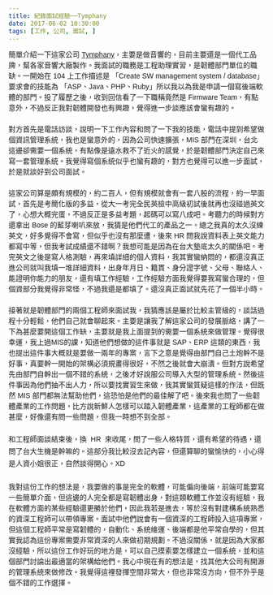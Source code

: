```yaml
---
title: 紀錄面試經驗──Tymphany
date: 2017-06-02 10:30:00
tags: [工作, 公司, 面試, ]
---
```


<div class="MsoNormal" style="line-height: 150%;">
<span lang="ZH-TW" style="font-family: &quot;microsoft jhenghei&quot; , sans-serif;">&#x7C21;&#x55AE;&#x4ECB;&#x7D39;&#x4E00;&#x4E0B;&#x9019;&#x5BB6;&#x516C;&#x53F8;&#xA0;</span><a href="https://www.tymphany.com/" style="font-family: &quot;Microsoft JhengHei&quot;, sans-serif;">Tymphany</a><span lang="ZH-TW" style="font-family: &quot;microsoft jhenghei&quot; , sans-serif;">&#xFF0C;&#x4E3B;&#x8981;&#x662F;&#x505A;&#x97F3;&#x97FF;&#x7684;&#xFF0C;&#x76EE;&#x524D;&#x4E3B;&#x8981;&#x9084;&#x662F;&#x4E00;&#x500B;&#x4EE3;&#x5DE5;&#x54C1;&#x724C;&#xFF0C;&#x5E6B;&#x5404;&#x5BB6;&#x97F3;&#x97FF;&#x5927;&#x5EE0;&#x88FD;&#x4F5C;&#x3002;&#x6211;&#x9762;&#x8A66;&#x7684;&#x8077;&#x52D9;&#x662F;&#x5DE5;&#x7A0B;&#x52A9;&#x7406;&#x5BE6;&#x7FD2;&#xFF0C;&#x662F;&#x97CC;&#x9AD4;&#x90E8;&#x9580;&#x55AE;&#x4F4D;&#x7684;&#x8077;&#x7F3A;&#x3002;&#x4E00;&#x958B;&#x59CB;&#x5728;</span><span style="font-family: &quot;microsoft jhenghei&quot; , sans-serif;"> 104 <span lang="ZH-TW">&#x4E0A;&#x5DE5;&#x4F5C;&#x63CF;&#x8FF0;&#x662F;
&#x300C;</span>Create SW management system / database<span lang="ZH-TW">&#x300D;&#x8981;&#x6C42;&#x6703;&#x7684;&#x6280;&#x80FD;&#x70BA; &#x300C;</span>ASP<span lang="ZH-TW">&#x3001;</span>Java<span lang="ZH-TW">&#x3001;</span>PHP<span lang="ZH-TW">&#x3001;</span>Ruby<span lang="ZH-TW">&#x300D;&#x6240;&#x4EE5;&#x6211;&#x4EE5;&#x70BA;&#x6211;&#x662F;&#x7533;&#x8ACB;&#x4E00;&#x500B;&#x5BEB;&#x5F8C;&#x7AEF;&#x8EDF;&#x9AD4;&#x7684;&#x90E8;&#x9580;&#x3002;&#x6295;&#x4E86;&#x5C65;&#x6B77;&#x4E4B;&#x5F8C;&#xFF0C;&#x6536;&#x5230;&#x56DE;&#x4FE1;&#x770B;&#x4E86;&#x4E00;&#x4E0B;&#x8077;&#x7A31;&#x7ADF;&#x7136;&#x662F; </span>Firmware Team<span lang="ZH-TW">&#xFF0C;&#x6709;&#x9EDE;&#x610F;&#x5916;&#xFF0C;&#x4E0D;&#x904E;&#x53CD;&#x6B63;&#x6211;&#x5C0D;&#x97CC;&#x9AD4;&#x958B;&#x767C;&#x4E5F;&#x6709;&#x8208;&#x8DA3;&#xFF0C;&#x89BA;&#x5F97;&#x9032;&#x4E00;&#x6B65;&#x8AC7;&#x61C9;&#x8A72;&#x6703;&#x883B;&#x6709;&#x8DA3;&#x7684;&#x3002;</span></span></div>
<div class="MsoNormal" style="line-height: 150%;">
<span style="font-family: &quot;microsoft jhenghei&quot; , sans-serif;"><span lang="ZH-TW"></span></span><br>
<!-- more --> 
<a name="more"></a></div>
<div class="MsoNormal" style="line-height: 150%;">
<span lang="ZH-TW" style="font-family: &quot;microsoft jhenghei&quot; , sans-serif;">&#x5C0D;&#x65B9;&#x9996;&#x5148;&#x662F;&#x96FB;&#x8A71;&#x8A2A;&#x8AC7;&#xFF0C;&#x8AAA;&#x660E;&#x4E00;&#x4E0B;&#x5DE5;&#x4F5C;&#x5167;&#x5BB9;&#x548C;&#x554F;&#x4E86;&#x4E00;&#x4E0B;&#x6211;&#x7684;&#x6280;&#x80FD;&#xFF0C;&#x96FB;&#x8A71;&#x4E2D;&#x63D0;&#x5230;&#x5E0C;&#x671B;&#x505A;&#x500B;&#x8CC7;&#x8A0A;&#x7BA1;&#x7406;&#x7CFB;&#x7D71;&#xFF0C;&#x6211;&#x4E5F;&#x662F;&#x883B;&#x610F;&#x5916;&#x7684;&#xFF0C;&#x56E0;&#x70BA;&#x516C;&#x53F8;&#x5FEB;&#x901F;&#x64F4;&#x5F35;&#xFF0C;</span><span style="font-family: &quot;microsoft jhenghei&quot; , sans-serif;">MIS&#xA0;<span lang="ZH-TW">&#x90E8;&#x9580;&#x5728;&#x6DF1;&#x5733;&#xFF0C;&#x53F0;&#x5317;&#x9019;&#x908A;&#x537B;&#x9700;&#x8981;&#x4E00;&#x500B;&#x7CFB;&#x7D71;&#xFF0C;&#x6709;&#x9EDE;&#x50CF;&#x662F;&#x9060;&#x6C34;&#x6551;&#x4E0D;&#x4E86;&#x8FD1;&#x706B;&#x7684;&#x611F;&#x89BA;&#xFF0C;&#x65BC;&#x662F;&#x97CC;&#x9AD4;&#x90E8;&#x9580;&#x6C7A;&#x5B9A;&#x81EA;&#x5DF1;&#x4F86;&#x5BEB;&#x4E00;&#x5957;&#x7BA1;&#x7406;&#x7CFB;&#x7D71;&#x3002;&#x6211;&#x89BA;&#x5F97;&#x5BEB;&#x500B;&#x7CFB;&#x7D71;&#x4F3C;&#x4E4E;&#x4E5F;&#x883B;&#x6709;&#x8DA3;&#x7684;&#xFF0C;&#x5C0D;&#x65B9;&#x4E5F;&#x89BA;&#x5F97;&#x53EF;&#x4EE5;&#x9032;&#x4E00;&#x6B65;&#x9762;&#x8A66;&#xFF0C;&#x65BC;&#x662F;&#x5C31;&#x8AC7;&#x597D;&#x5230;&#x516C;&#x53F8;&#x9762;&#x8A66;&#x3002;</span><o:p></o:p></span></div>
<div class="MsoNormal" style="line-height: 150%;">
<span style="font-family: &quot;microsoft jhenghei&quot; , sans-serif;"><span lang="ZH-TW"><br></span></span></div>
<div class="MsoNormal" style="line-height: 150%;">
<span lang="ZH-TW" style="font-family: &quot;microsoft jhenghei&quot; , sans-serif;">&#x9019;&#x5BB6;&#x516C;&#x53F8;&#x7B97;&#x662F;&#x9817;&#x6709;&#x898F;&#x6A21;&#x7684;&#xFF0C;&#x7D04;&#x4E8C;&#x767E;&#x4EBA;&#xFF0C;&#x4F46;&#x6709;&#x898F;&#x6A21;&#x5C31;&#x6703;&#x6709;&#x4E00;&#x5957;&#x516B;&#x80A1;&#x7684;&#x6D41;&#x7A0B;&#xFF0C;&#x7D04;&#x4E00;&#x65E9;&#x9762;&#x8A66;&#xFF0C;&#x9996;&#x5148;&#x662F;&#x8003;&#x7C21;&#x5316;&#x7248;&#x7684;&#x591A;&#x76CA;&#xFF0C;&#x5F9E;&#x5927;&#x4E00;&#x8003;&#x5B8C;&#x5168;&#x6C11;&#x82F1;&#x6AA2;&#x4E2D;&#x9AD8;&#x7D1A;&#x521D;&#x8A66;&#x5F8C;&#x5C31;&#x518D;&#x4E5F;&#x6C92;&#x78B0;&#x904E;&#x82F1;&#x6587;&#x4E86;&#xFF0C;&#x5FC3;&#x60F3;&#x5927;&#x6982;&#x5B8C;&#x86CB;&#xFF0C;&#x4E0D;&#x904E;&#x53CD;&#x6B63;&#x662F;&#x591A;&#x76CA;&#x8003;&#x984C;&#xFF0C;&#x8D77;&#x78BC;&#x53EF;&#x4EE5;&#x5BEB;&#x516B;&#x6210;&#x5427;&#x3002;&#x8003;&#x807D;&#x529B;&#x7684;&#x6642;&#x5019;&#x5C0D;&#x65B9;&#x9084;&#x62FF;&#x51FA;&#xA0;</span><span style="font-family: &quot;microsoft jhenghei&quot; , sans-serif;">Bose&#xA0;<span lang="ZH-TW">&#x7684;&#x85CD;&#x82BD;&#x5587;&#x53ED;&#x4F86;&#x653E;&#xFF0C;&#x6211;&#x731C;&#x662F;&#x4ED6;&#x5011;&#x4EE3;&#x5DE5;&#x7684;&#x7522;&#x54C1;&#x4E4B;&#x4E00;&#x3002;&#x7E3D;&#x4E4B;&#x6211;&#x771F;&#x7684;&#x592A;&#x4E45;&#x6C92;&#x7DF4;&#x82F1;&#x6587;&#xFF0C;&#x597D;&#x591A;&#x89BA;&#x5F97;&#x4E0D;&#x6703;&#x5BEB;&#xFF0C;&#x4F46;&#x4F3C;&#x4E4E;&#x4E5F;&#x6C92;&#x6709;&#x90A3;&#x9EBC;&#x906D;&#xFF0C;&#x5F8C;&#x4F86;&#xA0;</span>HR&#xA0;<span lang="ZH-TW">&#x554F;&#x6211;&#x8AAA;&#x8CC7;&#x6599;&#x8868;&#x4E0A;&#x82F1;&#x6587;&#x80FD;&#x529B;&#x90FD;&#x5BEB;&#x4E2D;&#x7B49;&#xFF0C;&#x4F46;&#x6211;&#x8003;&#x8A66;&#x6210;&#x7E3E;&#x9084;&#x4E0D;&#x932F;&#x554A;&#xFF1F;&#x6211;&#x60F3;&#x53EF;&#x80FD;&#x662F;&#x56E0;&#x70BA;&#x5728;&#x53F0;&#x5927;&#x588A;&#x5E95;&#x592A;&#x4E45;&#x7684;&#x95DC;&#x4FC2;&#x5427;&#x3002;&#x8003;&#x5B8C;&#x82F1;&#x6587;&#x4E4B;&#x5F8C;&#x662F;&#x5BEB;&#x4EBA;&#x683C;&#x6E2C;&#x9A57;&#xFF0C;&#x518D;&#x4F86;&#x586B;&#x8A73;&#x7D30;&#x7684;&#x500B;&#x4EBA;&#x8CC7;&#x6599;&#xFF0C;&#x6211;&#x5176;&#x5BE6;&#x883B;&#x7D0D;&#x60B6;&#x7684;&#xFF0C;&#x90FD;&#x9084;&#x6C92;&#x771F;&#x6B63;&#x9032;&#x516C;&#x53F8;&#x5C31;&#x53EB;&#x6211;&#x586B;&#x4E00;&#x5806;&#x8A73;&#x7D30;&#x8CC7;&#x6599;&#xFF0C;&#x51FA;&#x8EAB;&#x5E74;&#x6708;&#x65E5;&#x3001;&#x7C4D;&#x8CAB;&#x3001;&#x8EAB;&#x5206;&#x8B49;&#x5B57;&#x865F;&#x3001;&#x7236;&#x6BCD;&#x3001;&#x806F;&#x7D61;&#x4EBA;&#x3001;&#x80FD;&#x8B49;&#x660E;&#x4F60;&#x80FD;&#x529B;&#x7684;&#x670B;&#x53CB;&#xFF0C;&#x9084;&#x6709;&#x586B;&#x5DE5;&#x4F5C;&#x7D93;&#x9A57;&#xFF0C;&#x5DE5;&#x4F5C;&#x7D93;&#x9A57;&#x65B9;&#x9762;&#x6211;&#x89BA;&#x5F97;&#x8981;&#x6211;&#x5BEB;&#x883B;&#x5408;&#x7406;&#x7684;&#xFF0C;&#x4F46;&#x500B;&#x8CC7;&#x90E8;&#x5206;&#x6211;&#x89BA;&#x5F97;&#x975E;&#x5E38;&#x602A;&#xFF0C;&#x4E0D;&#x904E;&#x6211;&#x9084;&#x662F;&#x90FD;&#x586B;&#x4E86;&#x3002;&#x9084;&#x6C92;&#x771F;&#x6B63;&#x9762;&#x8A66;&#x5C31;&#x5148;&#x82B1;&#x4E86;&#x4E00;&#x500B;&#x534A;&#x5C0F;&#x6642;&#x3002;</span><o:p></o:p></span></div>
<div class="MsoNormal" style="line-height: 150%;">
<span style="font-family: &quot;microsoft jhenghei&quot; , sans-serif;"><span lang="ZH-TW"><br></span></span></div>
<div class="MsoNormal" style="line-height: 150%;">
<span lang="ZH-TW" style="font-family: &quot;microsoft jhenghei&quot; , sans-serif;">&#x63A5;&#x8457;&#x5C31;&#x662F;&#x97CC;&#x9AD4;&#x90E8;&#x9580;&#x7684;&#x5169;&#x500B;&#x5DE5;&#x7A0B;&#x5E2B;&#x4F86;&#x9762;&#x8A66;&#x6211;&#xFF0C;&#x6211;&#x731C;&#x61C9;&#x8A72;&#x662F;&#x5C6C;&#x65BC;&#x6BD4;&#x8F03;&#x4E3B;&#x7BA1;&#x7D1A;&#x7684;&#xFF0C;&#x8AC7;&#x8A71;&#x904E;&#x7A0B;&#x5341;&#x5206;&#x8F15;&#x9B06;&#xFF0C;&#x4ED6;&#x5011;&#x81EA;&#x5DF1;&#x5C31;&#x6703;&#x804A;&#x8D77;&#x4F86;&#x3002;&#x4E3B;&#x8981;&#x662F;&#x8B93;&#x6211;&#x4E86;&#x89E3;&#x9019;&#x5BB6;&#x516C;&#x53F8;&#x7684;&#x767C;&#x5C55;&#x8108;&#x7D61;&#xFF0C;&#x8B1B;&#x4E86;&#x4E00;&#x4E0B;&#x70BA;&#x751A;&#x9EBC;&#x8981;&#x958B;&#x9019;&#x500B;&#x5DE5;&#x4F5C;&#x7F3A;&#xFF0C;&#x4E3B;&#x8981;&#x5C31;&#x662F;&#x6211;&#x4E0A;&#x9762;&#x63D0;&#x5230;&#x7684;&#x9700;&#x8981;&#x4E00;&#x500B;&#x7CFB;&#x7D71;&#x4F86;&#x505A;&#x7BA1;&#x7406;&#x3002;&#x89BA;&#x5F97;&#x5F88;&#x5E78;&#x904B;&#xFF0C;&#x6211;&#x4E0A;&#x904E;</span><span style="font-family: &quot;microsoft jhenghei&quot; , sans-serif;">MIS<span lang="ZH-TW">&#x7684;&#x8AB2;&#xFF0C;&#x77E5;&#x9053;&#x4ED6;&#x5011;&#x60F3;&#x505A;&#x7684;&#x9019;&#x4EF6;&#x4E8B;&#x5C31;&#x662F;&#xA0;</span>SAP<span lang="ZH-TW">&#x3001;</span>ERP&#xA0;<span lang="ZH-TW">&#x9019;&#x985E;&#x7684;&#x6771;&#x897F;&#xFF0C;&#x6211;&#x4E5F;&#x63D0;&#x51FA;&#x9019;&#x4EF6;&#x4E8B;&#x5927;&#x6982;&#x5C31;&#x662F;&#x8981;&#x505A;&#x4E00;&#x5169;&#x5E74;&#x7684;&#x5C08;&#x6848;&#xFF0C;&#x8A00;&#x4E0B;&#x4E4B;&#x610F;&#x662F;&#x89BA;&#x5F97;&#x7531;&#x90E8;&#x9580;&#x81EA;&#x5DF1;&#x571F;&#x70AE;&#x5E79;&#x4E0D;&#x662F;&#x597D;&#x4E8B;&#xFF0C;&#x771F;&#x8981;&#x5E79;&#x4E00;&#x958B;&#x59CB;&#x7684;&#x67B6;&#x69CB;&#x5FC5;&#x9808;&#x898F;&#x756B;&#x5F97;&#x5F88;&#x597D;&#xFF0C;&#x4E0D;&#x7136;&#x4E4B;&#x5F8C;&#x5C31;&#x6703;&#x5927;&#x5D29;&#x6F70;&#x3002;&#x4F46;&#x5C0D;&#x65B9;&#x8AAA;&#x5E0C;&#x671B;&#x5148;&#x7531;&#x90E8;&#x9580;&#x81EA;&#x5E79;&#x51FA;&#x4E00;&#x500B;&#x4E0D;&#x932F;&#x7684;&#x7CFB;&#x7D71;&#xFF0C;&#x4E4B;&#x5F8C;&#x624D;&#x597D;&#x8AAA;&#x670D;&#x516C;&#x53F8;&#x5C0E;&#x5165;&#x5927;&#x578B;&#x7684;&#x7BA1;&#x7406;&#x7CFB;&#x7D71;&#x3002;&#x7136;&#x5F8C;&#x9019;&#x4EF6;&#x4E8B;&#x56E0;&#x70BA;&#x4ED6;&#x5011;&#x62BD;&#x4E0D;&#x51FA;&#x4EBA;&#x529B;&#xFF0C;&#x6240;&#x4EE5;&#x8981;&#x627E;&#x5BE6;&#x7FD2;&#x751F;&#x4F86;&#x505A;&#xFF0C;&#x6211;&#x5176;&#x5BE6;&#x883B;&#x8CEA;&#x7591;&#x9019;&#x6A23;&#x7684;&#x4F5C;&#x6CD5;&#xFF0C;&#x4F46;&#x65E2;&#x7136;&#xA0;</span>MIS&#xA0;<span lang="ZH-TW">&#x90E8;&#x9580;&#x90FD;&#x7121;&#x6CD5;&#x5E6B;&#x52A9;&#x4ED6;&#x5011;&#xFF0C;&#x9019;&#x6050;&#x6015;&#x662F;&#x4ED6;&#x5011;&#x7684;&#x6700;&#x4F73;&#x89E3;&#x4E86;&#x5427;&#x3002;&#x5F8C;&#x4F86;&#x6211;&#x4E5F;&#x554F;&#x4E86;&#x4E00;&#x4E9B;&#x97CC;&#x9AD4;&#x7522;&#x696D;&#x7684;&#x5DE5;&#x4F5C;&#x554F;&#x984C;&#xFF0C;&#x6BD4;&#x65B9;&#x8AAA;&#x65B0;&#x9BAE;&#x4EBA;&#x600E;&#x6A23;&#x53EF;&#x4EE5;&#x8E0F;&#x5165;&#x97CC;&#x9AD4;&#x7522;&#x696D;&#xFF0C;&#x9019;&#x7522;&#x696D;&#x7684;&#x5DE5;&#x7A0B;&#x5E2B;&#x90FD;&#x5728;&#x505A;&#x751A;&#x9EBC;&#xFF0C;&#x597D;&#x50CF;&#x9084;&#x6709;&#x554F;&#x4E00;&#x4E9B;&#x554F;&#x984C;&#xFF0C;&#x4F46;&#x6211;&#x4E00;&#x6642;&#x60F3;&#x4E0D;&#x5230;&#x5168;&#x90E8;&#x3002;</span></span><br>
<span style="font-family: &quot;microsoft jhenghei&quot; , sans-serif;"><span lang="ZH-TW"><br></span></span>
<span style="font-family: &quot;microsoft jhenghei&quot; , sans-serif;"><span lang="ZH-TW"></span></span>

<div class="MsoNormal" style="line-height: 18.0pt;">
<span lang="ZH-TW" style="font-family: &quot;microsoft jhenghei&quot; , sans-serif;">&#x548C;&#x5DE5;&#x7A0B;&#x5E2B;&#x9762;&#x8AC7;&#x7D50;&#x675F;&#x5F8C;&#xFF0C;&#x63DB;</span><span style="font-family: &quot;microsoft jhenghei&quot; , sans-serif;">&#xA0; HR &#xA0;<span lang="ZH-TW">&#x4F86;&#x6536;&#x5C3E;&#xFF0C;&#x554F;&#x4E86;&#x4E00;&#x4E9B;&#x4EBA;&#x683C;&#x7279;&#x8CEA;&#xFF0C;&#x9084;&#x6709;&#x5E0C;&#x671B;&#x7684;&#x5F85;&#x9047;&#xFF0C;&#x9084;&#x554F;&#x4E86;&#x53F0;&#x5927;&#x751F;&#x6A5F;&#x662F;&#x5E79;&#x561B;&#x7684;&#x3002;&#x9019;&#x90E8;&#x5206;&#x6211;&#x6BD4;&#x8F03;&#x6C92;&#x53BB;&#x8A18;&#x5167;&#x5BB9;&#xFF0C;&#x4F46;&#x9084;&#x7B97;&#x804A;&#x7684;&#x883B;&#x6109;&#x5FEB;&#x7684;&#xFF0C;&#x5C0F;&#x5FC3;&#x5F97;&#x662F;&#x4EBA;&#x8CC7;&#x5C0F;&#x59D0;&#x5F88;&#x6B63;&#xFF0C;&#x81EA;&#x7136;&#x8AC7;&#x5F97;&#x958B;&#x5FC3;&#x3002;</span>XD</span><br>
<span style="font-family: &quot;microsoft jhenghei&quot; , sans-serif;"><br></span></div>
</div>
<div class="MsoNormal" style="line-height: 150%;">
<span lang="ZH-TW" style="font-family: &quot;microsoft jhenghei&quot; , sans-serif;">&#x6211;&#x5C0D;&#x9019;&#x4EFD;&#x5DE5;&#x4F5C;&#x7684;&#x60F3;&#x6CD5;&#x662F;&#xFF0C;&#x6211;&#x8981;&#x505A;&#x7684;&#x4E8B;&#x662F;&#x5B8C;&#x5168;&#x7684;&#x8EDF;&#x9AD4;&#xFF0C;&#x53EF;&#x80FD;&#x504F;&#x5411;&#x5F8C;&#x7AEF;&#xFF0C;&#x524D;&#x7AEF;&#x53EF;&#x80FD;&#x8981;&#x5BEB;&#x4E00;&#x4E9B;&#x7C21;&#x55AE;&#x4ECB;&#x9762;&#xFF0C;&#x4F46;&#x9019;&#x908A;&#x7684;&#x4EBA;&#x5B8C;&#x5168;&#x90FD;&#x662F;&#x5BEB;&#x97CC;&#x9AD4;&#x51FA;&#x8EAB;&#xFF0C;&#x5C0D;&#x9019;&#x985E;&#x8EDF;&#x9AD4;&#x5DE5;&#x4F5C;&#x4E26;&#x6C92;&#x6709;&#x7D93;&#x9A57;&#xFF0C;&#x6211;&#x5728;&#x8EDF;&#x9AD4;&#x65B9;&#x9762;&#x7684;&#x67D0;&#x4E9B;&#x7D93;&#x9A57;&#x9084;&#x66F4;&#x52DD;&#x65BC;&#x4ED6;&#x5011;&#xFF0C;&#x56E0;&#x6B64;&#x6211;&#x82E5;&#x662F;&#x9032;&#x53BB;&#xFF0C;&#x7B49;&#x65BC;&#x6C92;&#x6709;&#x5C0D;&#x5EFA;&#x69CB;&#x7CFB;&#x7D71;&#x719F;&#x6089;&#x7684;&#x8CC7;&#x6DF1;&#x5DE5;&#x7A0B;&#x5E2B;&#x53EF;&#x4EE5;&#x5E36;&#x9818;&#x5C08;&#x6848;&#x3002;&#x9762;&#x8A66;&#x4E2D;&#x4ED6;&#x5011;&#x8AAA;&#x6703;&#x6709;&#x4E00;&#x500B;&#x8CC7;&#x6DF1;&#x7684;&#x5DE5;&#x7A0B;&#x5E2B;&#x6295;&#x5165;&#x9019;&#x9805;&#x5C08;&#x6848;&#xFF0C;&#x4F46;&#x9019;&#x500B;&#x5DE5;&#x7A0B;&#x5E2B;&#x5E73;&#x5E38;&#x662F;&#x5BEB;&#x97CC;&#x9AD4;&#x7684;&#xFF0C;&#x81EA;&#x52D5;&#x5316;&#x3001;&#x7CFB;&#x7D71;&#x7DAD;&#x904B;&#x3001;&#x5F8C;&#x7AEF;&#x90FD;&#x662F;&#x4ED6;&#x5E73;&#x5E38;&#x81EA;&#x5B78;&#x7684;&#xFF0C;&#x4F46;&#x5176;&#x5BE6;&#x6211;&#x8A8D;&#x70BA;&#x9019;&#x4EFD;&#x5C08;&#x6848;&#x9700;&#x8981;&#x975E;&#x5E38;&#x8CC7;&#x6DF1;&#x7684;&#x4EBA;&#x4F86;&#x505A;&#x521D;&#x671F;&#x898F;&#x5283;&#x3002;&#x4E0D;&#x904E;&#x6C92;&#x95DC;&#x4FC2;&#xFF0C;&#x5C31;&#x662F;&#x56E0;&#x70BA;&#x5927;&#x5BB6;&#x90FD;&#x6C92;&#x7D93;&#x9A57;&#xFF0C;&#x6240;&#x4EE5;&#x9019;&#x4EFD;&#x5DE5;&#x4F5C;&#x597D;&#x73A9;&#x7684;&#x5730;&#x65B9;&#x662F;&#xFF0C;&#x53EF;&#x4EE5;&#x81EA;&#x5DF1;&#x6478;&#x7D22;&#x8981;&#x600E;&#x6A23;&#x5EFA;&#x7ACB;&#x4E00;&#x500B;&#x7CFB;&#x7D71;&#xFF0C;&#x4E26;&#x548C;&#x9019;&#x500B;&#x90E8;&#x9580;&#x8A0E;&#x8AD6;&#x51FA;&#x6700;&#x9069;&#x7576;&#x7684;&#x67B6;&#x69CB;&#x7D66;&#x4ED6;&#x5011;&#x3002;&#x6211;&#x5FC3;&#x4E2D;&#x73FE;&#x5728;&#x6709;&#x7684;&#x60F3;&#x6CD5;&#x662F;&#xFF0C;&#x627E;&#x5176;&#x4ED6;&#x5927;&#x516C;&#x53F8;&#x6709;&#x958B;&#x6E90;&#x7684;&#x7BA1;&#x7406;&#x7CFB;&#x7D71;&#x4F86;&#x505A;&#x4FEE;&#x6539;&#x3002;&#x6211;&#x89BA;&#x5F97;&#x9019;&#x88E1;&#x767C;&#x63EE;&#x7A7A;&#x9593;&#x975E;&#x5E38;&#x5927;&#xFF0C;&#x4F46;&#x4E5F;&#x975E;&#x5E38;&#x6C92;&#x65B9;&#x5411;&#xFF0C;&#x4F46;&#x4E0D;&#x5916;&#x4E4E;&#x662F;&#x500B;&#x4E0D;&#x932F;&#x7684;&#x5DE5;&#x4F5C;&#x9078;&#x64C7;&#x3002;</span><span style="font-family: &quot;microsoft jhenghei&quot; , sans-serif;"><o:p></o:p></span></div>
<div style="clear: both;"></div>

